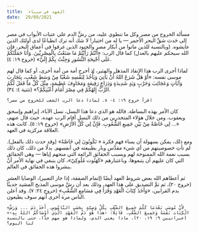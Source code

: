 ```yaml
---
title:  العهد في سيناء
date:  29/09/2021
---
```


مسألة الخروج من مصر وكل ما تنطوي عليه، من رشٍّ الدم على عتبات الأبواب في مصر إلى حَدث شقِّ البحر الأحمر — يا له من اختبار! لا شك أنه ترك انطباعًا لدى أولئك الذين عايشوه. (وبالنسبة للذين ماتوا من أبكار مصر والجنود الذين غرقوا في أعماق البحر، فإن الله سيحكم عليهم بالعدل) كما قال الرب: «أَنْتُمْ رَأَيْتُمْ مَا صَنَعْتُ بِالْمِصْرِيِّينَ. وَأَنَا حَمَلْتُكُمْ عَلَى أَجْنِحَةِ النُّسُورِ وَجِئْتُ بِكُمْ إِلَيَّ» (خروج ١٩: ٤).

لماذا أجرى الرب هذا الإنقاذ المذهل والمثير، إذ أخرج أمة من أمة أخرى، أو كما قال لهم موسى نفسه: «أَوْ هَلْ شَرَعَ اللهُ أَنْ يَأْتِيَ وَيَأْخُذَ لِنَفْسِهِ شَعْبًا مِنْ وَسَطِ شَعْبٍ، بِتَجَارِبَ وَآيَاتٍ وَعَجَائِبَ وَحَرْبٍ وَيَدٍ شَدِيدَةٍ وَذِرَاعٍ رَفِيعَةٍ وَمَخَاوِفَ عَظِيمَةٍ، مِثْلَ كُلِّ مَا فَعَلَ لَكُمُ الرَّبُّ إِلهُكُمْ فِي مِصْرَ أَمَامَ أَعْيُنِكُمْ؟» (تثنية ٤: ٣٤).

`اقرأ خروج ١٩: ٤- ٨. لماذا دعا الرب الشعب للخروج من مصر؟`

كان الأمر بهذه البساطة. فالله هو الذي دعا هذا النسل، نسل الآباء، إبراهيم وإسحق ويعقوب. ومن خلال هؤلاء المتحدرين من ذلك النسل أقام الرب عهده، حيث قال عنهم، «... لِي خَاصَّةً مِنْ بَيْنِ جَمِيعِ الشُّعُوبِ. فَإِنَّ لِي كُلَّ الأَرْضِ» (خروج ١٩: ٥). كانت هذه العلاقة مركزية في العهد.

ومع ذلك، يمكن بسهولة أن يساء فهم فكرة « تَكُونُونَ لِي خَاصَّةً» (وقد حدث ذلك بالفعل). لم تأتِ خصوصيتهم من أي شيء مقدَّس وبار بطبيعته في أنفسهم. بدلًا من ذلك، كان ذلك بسبب نعمة الله الممنوحة لهم وبسبب الحقائق الرائعة التي منحهم إياها — وهي الحقائق التي كان عليهم أن يتبعوها، وباعتبارهم «كَهَنُوت مُلُوكِيّ»، كان ينبغي في نهاية الأمر أنْ ينشروا هذه الحقائق في العالم.

ثم أعطاهم الله بعض شروط العهد أيضًا (إتمام الصفقة، إذا جاز التعبير)، الوصايا العشر (خروج ٢٠)، ثم تمَّ التصديق على هذا العهد، وذلك بعد أن رشَّ موسى المذبح المشيد حديثًا بدم القرابين، «وَأَخَذَ كِتَابَ الْعَهْدِ وَقَرَأَ فِي مَسَامِعِ الشَّعْبِ» (خروج ٢٤: ٧). وقد أعلن الناس مرة أخرى أنهم سوف يطيعون.

`«لأَنَّ مُوسَى بَعْدَمَا كَلَّمَ جَمِيعَ الشَّعْبِ بِكُلِّ وَصِيَّةٍ بِحَسَبِ النَّامُوسِ، أَخَذَ دَمَ ... وَرَشَّ الْكِتَابَ نَفْسَهُ وَجَمِيعَ الشَّعْبِ، قَائِلًا: ‹هذَا هُوَ دَمُ الْعَهْدِ الَّذِي أَوْصَاكُمُ اللهُ بِهِ›» (عبرانيين ٩: ١٩، ٢٠). ماذا يعني الدم، ولماذا هو مهم جدّا، حتى بالنسبة لنا اليوم؟`